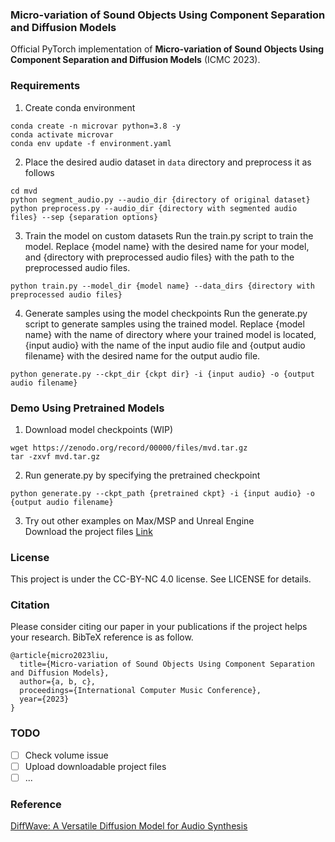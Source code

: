 ### Micro-variation of Sound Objects Using Component Separation and Diffusion Models
Official PyTorch implementation of **Micro-variation of Sound Objects Using Component Separation and Diffusion Models** (ICMC 2023).

### Requirements
1. Create conda environment
```
conda create -n microvar python=3.8 -y
conda activate microvar
conda env update -f environment.yaml
```

2. Place the desired audio dataset in `data` directory and preprocess it as follows
```
cd mvd
python segment_audio.py --audio_dir {directory of original dataset}
python preprocess.py --audio_dir {directory with segmented audio files} --sep {separation options}
```

3. Train the model on custom datasets
Run the train.py script to train the model. Replace {model name} with the desired name for your model, and {directory with preprocessed audio files} with the path to the preprocessed audio files.
```
python train.py --model_dir {model name} --data_dirs {directory with preprocessed audio files}
```

4. Generate samples using the model checkpoints
Run the generate.py script to generate samples using the trained model. Replace {model name} with the name of directory where your trained model is located, {input audio} with the name of the input audio file and {output audio filename} with the desired name for the output audio file.
```
python generate.py --ckpt_dir {ckpt dir} -i {input audio} -o {output audio filename}
```

### Demo Using Pretrained Models
1. Download model checkpoints (WIP)
```
wget https://zenodo.org/record/00000/files/mvd.tar.gz
tar -zxvf mvd.tar.gz 
```
2. Run generate.py by specifying the pretrained checkpoint
```
python generate.py --ckpt_path {pretrained ckpt} -i {input audio} -o {output audio filename}
```

3. Try out other examples on Max/MSP and Unreal Engine
<br> Download the project files [Link](https://github.com/youngjune/microvar)


### License
This project is under the CC-BY-NC 4.0 license. See LICENSE for details.

### Citation
Please consider citing our paper in your publications if the project helps your research. BibTeX reference is as follow.
```
@article{micro2023liu,
  title={Micro-variation of Sound Objects Using Component Separation and Diffusion Models},
  author={a, b, c},
  proceedings={International Computer Music Conference},
  year={2023}
}
```

### TODO
- [ ] Check volume issue
- [ ] Upload downloadable project files
- [ ] ...

### Reference
[DiffWave: A Versatile Diffusion Model for Audio Synthesis](https://github.com/lmnt-com/diffwave)

